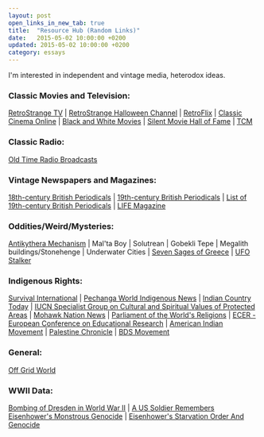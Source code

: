 ```yaml
---
layout: post
open_links_in_new_tab: true
title:  "Resource Hub (Random Links)"
date:   2015-05-02 10:00:00 +0200
updated: 2015-05-02 10:00:00 +0200
category: essays
---
```

I'm interested in independent and vintage media, heterodox ideas.

### Classic Movies and Television:
<a href="https://live.retrostrange.com" target="_blank" rel="nofollow">RetroStrange TV</a> | 
<a href="https://halloween.retrostrange.tv" target="_blank" rel="nofollow">RetroStrange Halloween Channel</a> | 
<a href="https://retroflix.org" target="_blank" rel="nofollow">RetroFlix</a> | 
<a href="https://classiccinemaonline.com" target="_blank" rel="nofollow">Classic Cinema Online</a> | 
<a href="https://bnwmovies.com" target="_blank" rel="nofollow">Black and White Movies</a> | 
<a href="https://silent-hall-of-fame.org/index.php/free-movies" target="_blank" rel="nofollow">Silent Movie Hall of Fame</a> |
<a href="https://thedaddy.to/embed/stream-644.php" target="_blank" rel="nofollow">TCM</a>

### Classic Radio:
<a href="https://archive.org/details/oldtimeradio" target="_blank" rel="nofollow">Old Time Radio Broadcasts</a>

### Vintage Newspapers and Magazines:
<a href="https://en.wikipedia.org/wiki/List_of_18th-century_British_periodicals" target="_blank" rel="nofollow">18th-century British Periodicals</a> | 
<a href="https://www.victorianresearch.org/openaccessperiodicals.html" target="_blank" rel="nofollow">19th-century British Periodicals</a> | 
<a href="https://en.wikipedia.org/wiki/List_of_19th-century_British_periodicals" target="_blank" rel="nofollow">List of 19th-century British Periodicals</a> | 
<a href="https://books.google.ca/books/about/LIFE.html?id=N0EEAAAAMBAJ&redir_esc=y" target="_blank" rel="nofollow">LIFE Magazine</a>

### Oddities/Weird/Mysteries:
<a href="http://en.wikipedia.org/wiki/Antikythera_mechanism" target="_blank" rel="nofollow">Antikythera Mechanism</a> | 
Mal'ta Boy | 
Solutrean | 
Gobekli Tepe | 
Megalith buildings/Stonehenge | 
Underwater Cities | 
<a href="https://en.wikipedia.org/wiki/Seven_Sages_of_Greece" target="_blank" rel="nofollow">Seven Sages of Greece</a> | 
<a href="https://ufostalker.com" target="_blank" rel="nofollow">UFO Stalker</a>

### Indigenous Rights:
<a href="http://www.survival-international.org/" target="_blank" rel="nofollow">Survival International</a> | 
<a href="http://www.pechanga.net/category/primary-category/native-news" target="_blank" rel="nofollow">Pechanga World Indigenous News</a> | 
<a href="http://www.indiancountry.com/" target="_blank" rel="nofollow">Indian Country Today</a> | 
<a href="http://www.fsd.nl/csvpa" target="_blank" rel="nofollow">IUCN Specialist Group on Cultural and Spiritual Values of Protected Areas</a> | 
<a href="https://mohawknationnews.com/blog/" target="_blank" rel="nofollow">Mohawk Nation News</a> | 
<a href="https://parliamentofreligions.org" target="_blank" rel="nofollow">Parliament of the World's Religions</a> | 
<a href="https://ecer-org.eu" target="_blank" rel="nofollow">ECER - European Conference on Educational Research</a> | 
<a href="http://www.aimovement.org/" target="_blank" rel="nofollow">American Indian Movement</a> | 
<a href="http://www.palestinechronicle.com/" target="_blank" rel="nofollow">Palestine Chronicle</a> | 
<a href="https://bdsmovement.net" target="_blank" rel="nofollow">BDS Movement</a> 

### General:
<a href="https://offgridworld.com" target="_blank" rel="nofollow">Off Grid World</a>

### WWII Data:
<a href="https://en.metapedia.org/wiki/Bombing_of_Dresden_in_World_War_II" target="_blank" rel="nofollow">Bombing of Dresden in World War II</a> |
<a href="http://www.ihr.org/jhr/v10/v10p161_Brech.html" target="_blank" rel="nofollow">A US Soldier Remembers Eisenhower's Monstrous Genocide</a> | 
<a href="http://library.flawlesslogic.com/ike.htm" target="_blank" rel="nofollow">Eisenhower's Starvation Order And Genocide</a>
